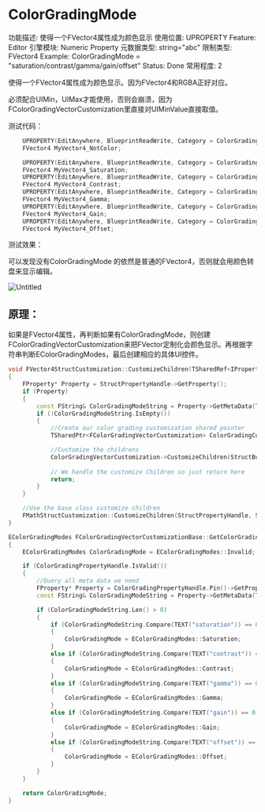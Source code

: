 # ColorGradingMode

功能描述: 使得一个FVector4属性成为颜色显示
使用位置: UPROPERTY
Feature: Editor
引擎模块: Numeric Property
元数据类型: string="abc"
限制类型: FVector4
Example: ColorGradingMode = "saturation/contrast/gamma/gain/offset"
Status: Done
常用程度: 2

使得一个FVector4属性成为颜色显示。因为FVector4和RGBA正好对应。

必须配合UIMin，UIMax才能使用，否则会崩溃，因为FColorGradingVectorCustomization里直接对UIMinValue直接取值。

测试代码：

```cpp
	UPROPERTY(EditAnywhere, BlueprintReadWrite, Category = ColorGradingModeTest, meta = ())
	FVector4 MyVector4_NotColor;

	UPROPERTY(EditAnywhere, BlueprintReadWrite, Category = ColorGradingModeTest, meta = (UIMin = "0", UIMax = "1",ColorGradingMode = "saturation"))
	FVector4 MyVector4_Saturation;
	UPROPERTY(EditAnywhere, BlueprintReadWrite, Category = ColorGradingModeTest, meta = (UIMin = "0", UIMax = "1",ColorGradingMode = "contrast"))
	FVector4 MyVector4_Contrast;
	UPROPERTY(EditAnywhere, BlueprintReadWrite, Category = ColorGradingModeTest, meta = (UIMin = "0", UIMax = "1",ColorGradingMode = "gamma"))
	FVector4 MyVector4_Gamma;
	UPROPERTY(EditAnywhere, BlueprintReadWrite, Category = ColorGradingModeTest, meta = (UIMin = "0", UIMax = "1",ColorGradingMode = "gain"))
	FVector4 MyVector4_Gain;
	UPROPERTY(EditAnywhere, BlueprintReadWrite, Category = ColorGradingModeTest, meta = (UIMin = "0", UIMax = "1",ColorGradingMode = "offset"))
	FVector4 MyVector4_Offset;
```

测试效果：

可以发现没有ColorGradingMode 的依然是普通的FVector4，否则就会用颜色转盘来显示编辑。

![Untitled](ColorGradingMode/Untitled.png)

## 原理：

如果是FVector4属性，再判断如果有ColorGradingMode，则创建FColorGradingVectorCustomization来把FVector定制化会颜色显示。再根据字符串判断EColorGradingModes，最后创建相应的具体UI控件。

```cpp
void FVector4StructCustomization::CustomizeChildren(TSharedRef<IPropertyHandle> StructPropertyHandle, IDetailChildrenBuilder& StructBuilder, IPropertyTypeCustomizationUtils& StructCustomizationUtils)
{
	FProperty* Property = StructPropertyHandle->GetProperty();
	if (Property)
	{
		const FString& ColorGradingModeString = Property->GetMetaData(TEXT("ColorGradingMode"));
		if (!ColorGradingModeString.IsEmpty())
		{
			//Create our color grading customization shared pointer
			TSharedPtr<FColorGradingVectorCustomization> ColorGradingCustomization = GetOrCreateColorGradingVectorCustomization(StructPropertyHandle);

			//Customize the childrens
			ColorGradingVectorCustomization->CustomizeChildren(StructBuilder, StructCustomizationUtils);
			
			// We handle the customize Children so just return here
			return;
		}
	}

	//Use the base class customize children
	FMathStructCustomization::CustomizeChildren(StructPropertyHandle, StructBuilder, StructCustomizationUtils);
}

EColorGradingModes FColorGradingVectorCustomizationBase::GetColorGradingMode() const
{
	EColorGradingModes ColorGradingMode = EColorGradingModes::Invalid;

	if (ColorGradingPropertyHandle.IsValid())
	{
		//Query all meta data we need
		FProperty* Property = ColorGradingPropertyHandle.Pin()->GetProperty();
		const FString& ColorGradingModeString = Property->GetMetaData(TEXT("ColorGradingMode"));

		if (ColorGradingModeString.Len() > 0)
		{
			if (ColorGradingModeString.Compare(TEXT("saturation")) == 0)
			{
				ColorGradingMode = EColorGradingModes::Saturation;
			}
			else if (ColorGradingModeString.Compare(TEXT("contrast")) == 0)
			{
				ColorGradingMode = EColorGradingModes::Contrast;
			}
			else if (ColorGradingModeString.Compare(TEXT("gamma")) == 0)
			{
				ColorGradingMode = EColorGradingModes::Gamma;
			}
			else if (ColorGradingModeString.Compare(TEXT("gain")) == 0)
			{
				ColorGradingMode = EColorGradingModes::Gain;
			}
			else if (ColorGradingModeString.Compare(TEXT("offset")) == 0)
			{
				ColorGradingMode = EColorGradingModes::Offset;
			}
		}
	}

	return ColorGradingMode;
}
```